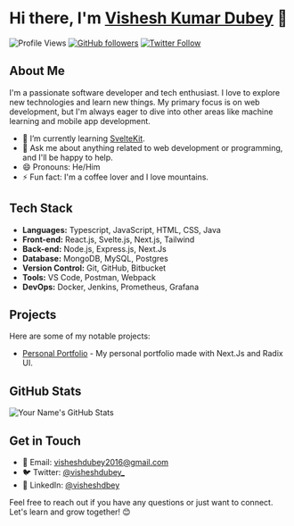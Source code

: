 # Hi there, I'm [Vishesh Kumar Dubey](https://visheshdubey.com) 👋

![Profile Views](https://komarev.com/ghpvc/?username=vishesdhubey)
[![GitHub followers](https://img.shields.io/github/followers/visheshdubey?style=social)](https://github.com/visheshdubey)
[![Twitter Follow](https://img.shields.io/twitter/follow/visheshdubey_?style=social)](https://twitter.com/visheshdubey_)

## About Me
I'm a passionate software developer and tech enthusiast. I love to explore new technologies and learn new things. My primary focus is on web development, but I'm always eager to dive into other areas like machine learning and mobile app development.

- 🌱 I’m currently learning [SvelteKit](https://kit.svelte.dev/).
- 💬 Ask me about anything related to web development or programming, and I'll be happy to help.
- 😄 Pronouns: He/Him
- ⚡ Fun fact: I'm a coffee lover and I love mountains.

## Tech Stack
- **Languages:** Typescript, JavaScript, HTML, CSS, Java
- **Front-end:** React.js, Svelte.js, Next.js, Tailwind
- **Back-end:** Node.js, Express.js, Next.Js
- **Database:** MongoDB, MySQL, Postgres
- **Version Control:** Git, GitHub, Bitbucket
- **Tools:** VS Code, Postman, Webpack
- **DevOps:** Docker, Jenkins, Prometheus, Grafana

## Projects
Here are some of my notable projects:

- [Personal Portfolio](https://github.com/visheshdubey/visheshdubey.com) - My personal portfolio made with Next.Js and Radix UI.

## GitHub Stats
![Your Name's GitHub Stats](https://github-readme-stats.vercel.app/api?username=visheshdubey&show_icons=true&count_private=true&hide=prs,issues&theme=dark)

## Get in Touch
- 📧 Email: visheshdubey2016@gmail.com
- 🐦 Twitter: [@visheshdubey_](https://twitter.com/visheshdubey_)
- 💼 LinkedIn: [@visheshdbey](https://www.linkedin.com/in/visheshdbey)

Feel free to reach out if you have any questions or just want to connect. Let's learn and grow together! 😊


<!---
visheshdubey/visheshdubey is a ✨ special ✨ repository because its `README.md` (this file) appears on your GitHub profile.
You can click the Preview link to take a look at your changes.
--->
